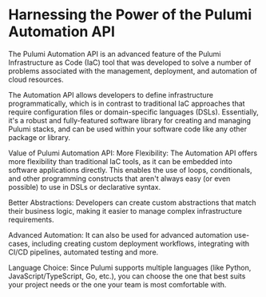 # Harnessing the Power of the Pulumi Automation API

The Pulumi Automation API is an advanced feature of the Pulumi Infrastructure as Code (IaC) tool that was developed to solve a number of problems associated with the management, deployment, and automation of cloud resources.

The Automation API allows developers to define infrastructure programmatically, which is in contrast to traditional IaC approaches that require configuration files or domain-specific languages (DSLs). Essentially, it's a robust and fully-featured software library for creating and managing Pulumi stacks, and can be used within your software code like any other package or library.

Value of Pulumi Automation API:
More Flexibility: The Automation API offers more flexibility than traditional IaC tools, as it can be embedded into software applications directly. This enables the use of loops, conditionals, and other programming constructs that aren't always easy (or even possible) to use in DSLs or declarative syntax.

Better Abstractions: Developers can create custom abstractions that match their business logic, making it easier to manage complex infrastructure requirements.

Advanced Automation: It can also be used for advanced automation use-cases, including creating custom deployment workflows, integrating with CI/CD pipelines, automated testing and more.

Language Choice: Since Pulumi supports multiple languages (like Python, JavaScript/TypeScript, Go, etc.), you can choose the one that best suits your project needs or the one your team is most comfortable with.
